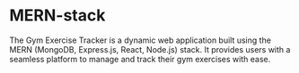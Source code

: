 # MERN-stack
The Gym Exercise Tracker is a dynamic web application built using the MERN (MongoDB, Express.js, React, Node.js) stack. It provides users with a seamless platform to manage and track their gym exercises with ease.

